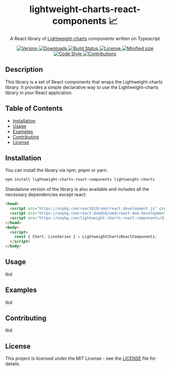 <div align="center">
  <h1>lightweight-charts-react-components &#x1F4C8;</h1>
  <p>A React library of <a href="https://github.com/tradingview/lightweight-charts" target="_blank">Lightweight-charts</a> components written on Typescript</p>
</div>

<p align="center">
  <a href="https://www.npmjs.com/package/lightweight-charts-react-components">
    <picture>
      <source media="(prefers-color-scheme: dark)" srcset="https://img.shields.io/npm/v/lightweight-charts-react-components?colorA=1e2029&colorB=1e2029&style=flat">
      <img src="https://img.shields.io/npm/v/lightweight-charts-react-components?colorA=ffcc00&colorB=ffcc00&style=flat" alt="Version">
    </picture>
  </a>

  <a href="https://www.npmjs.com/package/lightweight-charts-react-components">
    <picture>
      <source media="(prefers-color-scheme: dark)" srcset="https://img.shields.io/npm/dm/lightweight-charts-react-components?colorA=1e2029&colorB=1e2029&style=flat">
      <img src="https://img.shields.io/npm/dm/lightweight-charts-react-components?colorA=ffcc00&colorB=ffcc00&style=flat" alt="Downloads">
    </picture>
  </a>

  <a href="https://github.com/ukorvl/lightweight-charts-react-components/actions/workflows/build.yaml">
    <picture>
      <source media="(prefers-color-scheme: dark)" srcset="https://img.shields.io/github/actions/workflow/status/ukorvl/lightweight-charts-react-components/build.yaml?colorA=1e2029&colorB=1e2029&style=flat">
      <img src="https://img.shields.io/github/actions/workflow/status/ukorvl/lightweight-charts-react-components/build.yaml?colorA=ffcc00&colorB=ffcc00&style=flat" alt="Build Status">
    </picture>
  </a>

  <a href="https://github.com/ukorvl/lightweight-charts-react-components/blob/main/LICENSE">
    <picture>
      <source media="(prefers-color-scheme: dark)" srcset="https://img.shields.io/npm/l/lightweight-charts-react-components?colorA=1e2029&colorB=1e2029&style=flat">
      <img src="https://img.shields.io/npm/l/lightweight-charts-react-components?colorA=ffcc00&colorB=ffcc00&style=flat" alt="License">
    </picture>
  </a>

  <a href="https://bundlephobia.com/package/lightweight-charts-react-components">
    <picture>
      <source media="(prefers-color-scheme: dark)" srcset="https://img.shields.io/bundlephobia/minzip/lightweight-charts-react-components?colorA=1e2029&colorB=1e2029&style=flat">
      <img src="https://img.shields.io/bundlephobia/minzip/lightweight-charts-react-components?colorA=ffcc00&colorB=ffcc00&style=flat" alt="Minified size">
    </picture>
  </a>

  <a href="https://github.com/ukorvl/lightweight-charts-react-components">
    <picture>
      <source media="(prefers-color-scheme: dark)" srcset="https://img.shields.io/badge/code%20style-eslint-1e2029?style=flat">
      <img src="https://img.shields.io/badge/code%20style-eslint-ffcc00?style=flat" alt="Code Style">
    </picture>
  </a>

  <a href="https://github.com/ukorvl/lightweight-charts-react-components">
    <picture>
      <source media="(prefers-color-scheme: dark)" srcset="https://img.shields.io/badge/contributions-welcome-1e2029?style=flat">
      <img src="https://img.shields.io/badge/contributions-welcome-ffcc00?style=flat" alt="Contributions">
    </picture>
  </a>
</p>

## Description
This library is a set of React components that wraps the Lightweight-charts library. It provides a simple declarative way to use the Lightweight-charts library in your React application.

## Table of Contents
- [Installation](#installation)
- [Usage](#usage)
- [Examples](#examples)
- [Contributing](#contributing)
- [License](#license)

## Installation
You can install the library via npm, pnpm or yarn:
```bash
npm install lightweight-charts-react-components lightweight-charts
```

Standalone version of the library is also available and includes all the necessary dependencies except react:
```html
<head>
  <script src="https://unpkg.com/react@18/umd/react.development.js" crossorigin></script>
  <script src="https://unpkg.com/react-dom@18/umd/react-dom.development.js" crossorigin></script>
  <script src="https://unpkg.com/lightweight-charts-react-components/dist/lightweight-charts-react-components.standalone.js" crossorigin></script>
</head>
<body>
  <script>
    const { Chart, LineSeries } = LightweightChartsReactComponents;
  </script>
</body>
```

## Usage
tbd

## Examples
tbd

## Contributing
tbd

## License
This project is licensed under the MIT License - see the [LICENSE](https://github.com/ukorvl/lightweight-charts-react-components/blob/main/lib/LICENSE) file for details.
